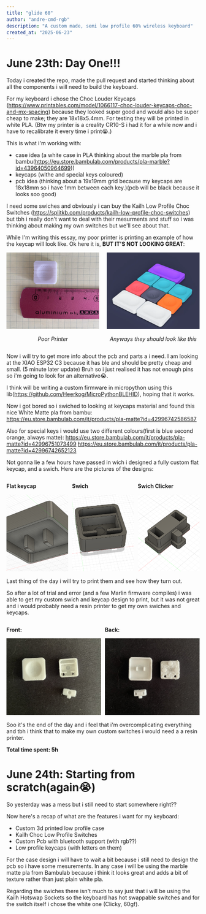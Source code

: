 ```yaml
---
title: "glide 60"
author: "andre-cmd-rgb"
description: "A custom made, semi low profile 60% wireless keyboard"
created_at: "2025-06-23"
---
```


# June 23th: Day One!!!

Today i created the repo, made the pull request and started thinking about all the components i will need to build the keyboard.

For my keyboard i chose the Choc Louder Keycaps (https://www.printables.com/model/1066117-choc-louder-keycaps-choc-and-mx-spacing) because they looked super good and would also be super cheap to make; they are 18x18x5.4mm. For testing they will be printed in white PLA.
(Btw my printer is a creality CR10-S i had it for a while now and i have to recalibrate it every time i print😭.)

This is what i'm working with:
- case idea (a white case in PLA thinking about the marble pla from bambu(https://eu.store.bambulab.com/products/pla-marble?id=43964050964699))
- keycaps (withe and special keys coloured)
- pcb idea (thinking about a 19x19mm grid because my keycaps are 18x18mm so i have 1mm between each key.)(pcb will be black because it looks soo good)

I need some swiches and obviously i can buy the Kailh Low Profile Choc Switches (https://splitkb.com/products/kailh-low-profile-choc-switches) but tbh i really don't want to deal with their mesurments and stuff so i was thinking about making my own switches but we'll see about that.

While I'm writing this essay, my poor printer is printing an example of how the keycap will look like.
Ok here it is, <strong>BUT IT'S NOT LOOKING GREAT</strong>:</p>

<div style="display: flex; gap: 20px; align-items: flex-start;">
  <div>
    <img src="/Pictures/Keycap Print Fail.png" style="width: 300px; height: 200px; object-fit: cover;">
    <p style="text-align: center;"><em>Poor Printer</em></p>
  </div>
  <div>
    <img src="/Pictures/keycaps.png" style="width: 300px; height: 200px; object-fit: cover;">
    <p style="text-align: center;"><em>Anyways they should look like this</em></p>
  </div>
</div>



Now i will try to get more info about the pcb and parts a i need.
I am looking at the XIAO ESP32 C3 because it has ble and should be pretty cheap and small.
(5 minute later update) Bruh so i just realised it has not enough pins so i'm going to look for an alternative😭.

I think will be writing a custom firmware in micropython using this lib(https://github.com/Heerkog/MicroPythonBLEHID), hoping that it works.

Now i got bored so i swiched to looking at keycaps material and found this nice White Matte pla from bambu:
https://eu.store.bambulab.com/it/products/pla-matte?id=42996742586587

Also for special keys i would use two different colours(first is blue second orange, always matte):
https://eu.store.bambulab.com/it/products/pla-matte?id=42996751073499
https://eu.store.bambulab.com/it/products/pla-matte?id=42996742652123


Not gonna lie a few hours have passed in wich i designed a fully custom flat keycap, and a swich.
Here are the pictures of the designs:
<div style="display: flex; gap: 10px; align-items: flex-start;">
  <div>
    <p><strong>Flat keycap</strong></p>
    <img src="/Pictures/Flat Keycap Design.png" style="width: 300px; height: 200px; object-fit: cover;">
    </div>
    <div>
    <p><strong>Swich</strong></p>
    <img src="/Pictures/Swich Design.png" style="width: 300px; height: 200px; object-fit: cover;">
  </div>
  <div>
    <p><strong>Swich Clicker</strong></p>
    <img src="/Pictures/Swich Clicker.png" style="width: 300px; height: 200px; object-fit: cover;">
  </div>
</div>

Last thing of the day i will try to print them and see how they turn out.

So after a lot of trial and error (and a few Marlin firmware compiles) i was able to get my custom swich and keycap design to print, but it was not great and i would probably need a resin printer to get my own swiches and keycaps.

<div style="display: flex; gap: 10px; align-items: flex-start;">
  <div>
    <p><strong>Front:</strong></p>
    <img src="/Pictures/front.jpeg" style="width: 300px; height: 200px; object-fit: cover;">
  </div>
  <div>
    <p><strong>Back:</strong></p>
    <img src="/Pictures/back.jpeg" style="width: 300px; height: 200px; object-fit: cover;">
  </div>
</div>


Soo it's the end of the day and i feel that i'm overcomplicating everything and tbh i think that to make my own custom switches i would need a a resin printer.


**Total time spent: 5h**


# June 24th: Starting from scratch(again😭)

So yesterday was a mess but i still need to start somewhere right??

Now here's a recap of what are the features i want for my keyboard:

- Custom 3d printed low profile case
- Kailh Choc Low Profile Switches
- Custom Pcb with bluetooth support (with rgb??)
- Low profile keycaps (with letters on them)

For the case design i will have to wait a bit because i still need to design the pcb so i have some mesurements. In any case i will be using the marble matte pla from Bambulab because i think it looks great and adds a bit of texture rather than just plain white pla.

Regarding the swiches there isn't much to say just that i will be using the Kailh Hotswap Sockets so the keyboard has hot swappable switches and for the switch itself i chose the white one (Clicky, 60gf).

